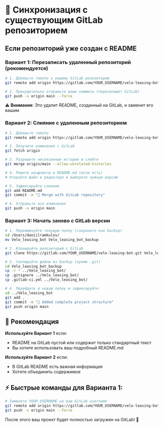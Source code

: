 # 🔄 Синхронизация с существующим GitLab репозиторием

## Если репозиторий уже создан с README

### Вариант 1: Перезаписать удаленный репозиторий (рекомендуется)

```bash
# 1. Добавьте remote к вашему GitLab репозиторию
git remote add origin https://gitlab.com/YOUR_USERNAME/velo-leasing-bot.git

# 2. Принудительно отправьте ваши коммиты (перезапишет GitLab)
git push -u origin main --force
```

⚠️ **Внимание**: Это удалит README, созданный на GitLab, и заменит его вашим

### Вариант 2: Слияние с удаленным репозиторием

```bash
# 1. Добавьте remote
git remote add origin https://gitlab.com/YOUR_USERNAME/velo-leasing-bot.git

# 2. Получите изменения с GitLab
git fetch origin

# 3. Разрешите несвязанные истории и слейте
git merge origin/main --allow-unrelated-histories

# 4. Решите конфликты в README.md (если есть)
# Откройте файл в редакторе и выберите нужную версию

# 5. Зафиксируйте слияние
git add README.md
git commit -m "🔀 Merge with GitLab repository"

# 6. Отправьте все изменения
git push -u origin main
```

### Вариант 3: Начать заново с GitLab версии

```bash
# 1. Переименуйте текущую папку (сохраните как backup)
cd /Users/daniilramkulov/
mv Velo_leasing_bot Velo_leasing_bot_backup

# 2. Клонируйте репозиторий с GitLab
git clone https://gitlab.com/YOUR_USERNAME/velo-leasing-bot.git Velo_leasing_bot

# 3. Скопируйте файлы из backup (кроме .git)
cd Velo_leasing_bot_backup
cp -r * ../Velo_leasing_bot/
cp .gitignore ../Velo_leasing_bot/
cp .gitlab-ci.yml ../Velo_leasing_bot/

# 4. Перейдите в новую папку и зафиксируйте
cd ../Velo_leasing_bot
git add .
git commit -m "🚀 Added complete project structure"
git push origin main
```

## 🎯 Рекомендация

**Используйте Вариант 1** если:
- README на GitLab пустой или содержит только стандартный текст
- Вы хотите использовать ваш подробный README.md

**Используйте Вариант 2** если:
- В GitLab README есть важная информация
- Хотите объединить содержимое

## ⚡ Быстрые команды для Варианта 1:

```bash
# Замените YOUR_USERNAME на ваш GitLab username
git remote add origin https://gitlab.com/YOUR_USERNAME/velo-leasing-bot.git
git push -u origin main --force
```

После этого ваш проект будет полностью загружен на GitLab! 🎉
